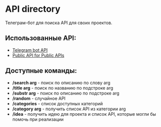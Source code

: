 # API directory
Телеграм-бот для поиска API для своих проектов.

## Использованные API:
* [Telegram bot API](https://core.telegram.org/bots/api)
* [Public API for Public APIs](https://github.com/davemachado/public-api)

## Доступные команды:
* **/search arg** - поиск по описанию по слову arg
* **/title arg** - поиск по названию по подстроке arg
* **/substr arg** - поиск по описанию по подстроке arg
* **/random** - случайное API
* **/categories** - список доступных категорий
* **/category arg** - получить список API из категории arg
* **/idea** - получить идею для проекта и список API, которые могли бы помочь при реализации